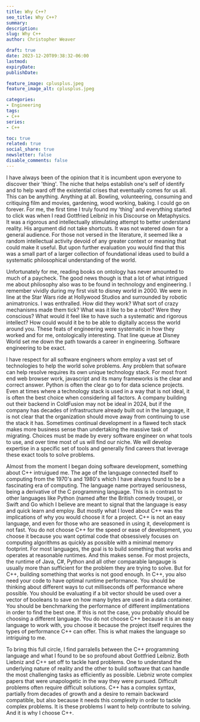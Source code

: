 ```yaml
---
title: Why C++?
seo_title: Why C++?
summary: 
description: 
slug: Why C++
author: Christopher Weaver

draft: true
date: 2023-12-20T09:38:32-06:00
lastmod: 
expiryDate: 
publishDate: 

feature_image: cplusplus.jpeg
feature_image_alt: cplusplus.jpeg

categories:
- Engineering
tags:
- C++
series:
- C++

toc: true
related: true
social_share: true
newsletter: false
disable_comments: false
---
```


I have always been of the opinion that it is incumbent upon everyone to discover their 'thing'. The niche that helps establish one's self of identify and to help ward off the existential crises that eventually comes for us all. This can be anything. Anything at all. Bowling, volunteering, consuming and critiquing film and movies, gardening, wood working, baking. I could go on forever. For me, the first time I truly found my 'thing' and everything started to click was when I read Gottfried Leibniz in his Discourse on Metaphysics. It was a rigorous and intellectually stimulating attempt to better understand reality. His argument did not take shortcuts. It was not watered down for a general audience. For those not versed in the literature, it seemed like a random intellectual activity devoid of any greater context or meaning that could make it useful. But upon further evaluation you would find that this was a small part of a larger collection of foundational ideas used to build a systematic philosophical understanding of the world. 

Unfortunately for me, reading books on ontology has never amounted to much of a paycheck. The good news though is that a lot of what intrigued me about philosophy also was to be found in technology and engineering. I remember vividly during my first visit to disney world in 2000. We were in line at the Star Wars ride at Hollywood Studios and surrounded by robotic animatronics. I was enthralled. How did they work? What sort of crazy mechanisms made them tick? What was it like to be a robot? Were they conscious? What would it feel like to have such a systematic and rigorous intellect? How could would it be to be able to digitally access the world around you. These feats of engineering were systematic in how they worked and for me, ontologically interesting. That line queue at Disney World set me down the path towards a career in engineering. Software engineering to be exact. 

I have respect for all software engineers whom employ a vast set of technologies to help the world solve problems. Any problem that sofware can help resolve requires its own unique technology stack. For most front end web browser work, javascript and its many frameworks is the clear and correct answer. Python is often the clear go to for data science projects. Even at times where a technology stack is used in a way that is not ideal, it is often the best choice when considering all factors. A company building out their backend in ColdFusion may not be ideal in 2024, but if the company has decades of infrastructure already built out in the language, it is not clear that the organization should move away from continuing to use the stack it has. Sometimes continual development in a flawed tech stack makes more business sense than undertaking the massive task of migrating. Choices must be made by every software engineer on what tools to use, and over time most of us will find our niche. We will develop expertise in a specific set of tools and generally find careers that leverage these exact tools to solve problems. 

Almost from the moment I began doing software development, something about C++ intruigued me. The age of the language connected itself to computing from the 1970's and 1980's which I have always found to be a fascinating era of computing. The language name portrayed seriousness, being a derivative of the C programming language. This is in contrast to other languages like Python (named after the British comedy troupe), or Swift and Go which I believe are meant to signal that the language is easy and quick learn and employ. But mostly what I loved about C++ was the implications of why you would choose it for a project. C++ is not an easy language, and even for those who are seasoned in using it, development is not fast. You do not choose C++ for the speed or ease of development, you choose it because you want optimal code that obsessively focuses on computing algorithms as quickly as possible with a minimal memory footprint. For most languages, the goal is to build something that works and operates at reasonable runtimes. And this makes sense. For most projects, the runtime of Java, C#, Python and all other comparable langauge is usually more than sufficient for the problem they are trying to solve. But for C++, building something that works is not good enough. In C++, you also need your code to have optimal runtime performance. You should be thinking about different ways to cut milliseconds off performance where possible. You should be evaluating if a bit vector should be used over a vector of booleans to save on how many bytes are used in a data container. You should be benchmarking the performance of different implimentations in order to find the best one. If this is not the case, you probably should be choosing a different language. You do not choose C++ because it is an easy language to work with, you choose it because the project itself requires the types of performance C++ can offer. This is what makes the language so intriguing to me. 

To bring this full circle, I find parralells between the C++ programming language and what I found to be so profound about Gottfried Leibniz. Both Liebniz and C++ set off to tackle hard problems. One to understand the underlying nature of reality and the other to build software that can handle the most challenging tasks as efficiently as possible. Liebniz wrote complex papers that were unapologetic in the way they were pursued. Difficult problems often require difficult solutions. C++ has a complex syntax, partially from decades of growth and a desire to remain backward compatible, but also because it needs this complexity in order to tackle complex problems. It is these problems I want to help contribute to solving. And it is why I choose C++. 